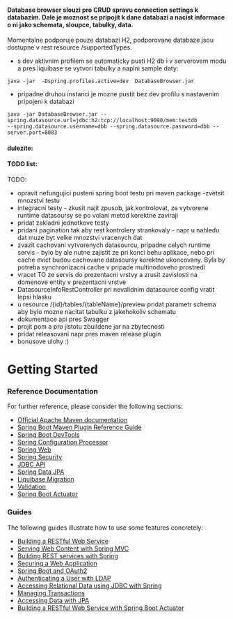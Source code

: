 
#### Database browser slouzi pro CRUD spravu connection settings k databazim. Dale je moznost se pripojit k dane databazi a nacist informace o ni jako schemata, sloupce, tabulky, data.

Momentalne podporuje pouze databazi H2, podporovane databaze jsou dostupne v rest resource /supportedTypes.


* s dev aktivnim profilem se automaticky pusti H2 db i v serverovem modu 
a pres liquibase se vytvori tabulky a naplni sample daty:

```
java -jar  -Dspring.profiles.active=dev  DatabaseBrowser.jar
```
* pripadne druhou instanci je mozne pustit bez dev profilu s nastavenim pripojeni k databazi

```
java -jar DatabaseBrowser.jar --spring.datasource.url=jdbc:h2:tcp://localhost:9090/mem:testdb 
--spring.datasource.username=dbb --spring.datasource.password=dbb --server.port=8083
```

#### dulezite:
#### TODO list:
TODO: 
- opravit nefungujici pusteni spring boot testu pri maven package
-zvetsit mnozstvi testu
- integracni testy - zkusit najit zpusob, jak kontrolovat, ze vytvorene runtime datasoursy se po volani metod 
korektne zaviraji
- pridat zakladni jednotkove testy
- pridani pagination tak aby rest kontrolery strankovaly - napr u nahledu dat muze byt velke mnozstvi vracenych dat
- zvazit cachovani vytvorenych datasourcu, pripadne celych runtime servis - bylo by ale nutne zajistit ze pri konci behu aplikace, nebo pri cache evict
budou cachovane datasoursy korektne ukoncovany. Byla by potreba synchronizacni cache v pripade
multinodoveho prostredi
- vracet TO ze servis do prezentacni vrstvy a zrusit zavislosti na domenove entity v prezentacni vrstve
- DatasourceInfoRestController pri nevalidnim datasource config vratit lepsi hlasku
- u resource /{id}/tables/{tableName}/preview pridat parametr schema aby bylo mozne nacitat tabulku z jakehokoliv schematu
- dokumentace api pres Swagger
- projit pom a pro jistotu zbuildene jar na zbytecnosti
- pridat releasovani napr pres maven release plugin
- bonusove ulohy :)







# Getting Started

### Reference Documentation
For further reference, please consider the following sections:

* [Official Apache Maven documentation](https://maven.apache.org/guides/index.html)
* [Spring Boot Maven Plugin Reference Guide](https://docs.spring.io/spring-boot/docs/2.2.5.RELEASE/maven-plugin/)
* [Spring Boot DevTools](https://docs.spring.io/spring-boot/docs/2.2.5.RELEASE/reference/htmlsingle/#using-boot-devtools)
* [Spring Configuration Processor](https://docs.spring.io/spring-boot/docs/2.2.5.RELEASE/reference/htmlsingle/#configuration-metadata-annotation-processor)
* [Spring Web](https://docs.spring.io/spring-boot/docs/2.2.5.RELEASE/reference/htmlsingle/#boot-features-developing-web-applications)
* [Spring Security](https://docs.spring.io/spring-boot/docs/2.2.5.RELEASE/reference/htmlsingle/#boot-features-security)
* [JDBC API](https://docs.spring.io/spring-boot/docs/2.2.5.RELEASE/reference/htmlsingle/#boot-features-sql)
* [Spring Data JPA](https://docs.spring.io/spring-boot/docs/2.2.5.RELEASE/reference/htmlsingle/#boot-features-jpa-and-spring-data)
* [Liquibase Migration](https://docs.spring.io/spring-boot/docs/2.2.5.RELEASE/reference/htmlsingle/#howto-execute-liquibase-database-migrations-on-startup)
* [Validation](https://docs.spring.io/spring-boot/docs/current/reference/htmlsingle/#boot-features-validation)
* [Spring Boot Actuator](https://docs.spring.io/spring-boot/docs/2.2.5.RELEASE/reference/htmlsingle/#production-ready)

### Guides
The following guides illustrate how to use some features concretely:

* [Building a RESTful Web Service](https://spring.io/guides/gs/rest-service/)
* [Serving Web Content with Spring MVC](https://spring.io/guides/gs/serving-web-content/)
* [Building REST services with Spring](https://spring.io/guides/tutorials/bookmarks/)
* [Securing a Web Application](https://spring.io/guides/gs/securing-web/)
* [Spring Boot and OAuth2](https://spring.io/guides/tutorials/spring-boot-oauth2/)
* [Authenticating a User with LDAP](https://spring.io/guides/gs/authenticating-ldap/)
* [Accessing Relational Data using JDBC with Spring](https://spring.io/guides/gs/relational-data-access/)
* [Managing Transactions](https://spring.io/guides/gs/managing-transactions/)
* [Accessing Data with JPA](https://spring.io/guides/gs/accessing-data-jpa/)
* [Building a RESTful Web Service with Spring Boot Actuator](https://spring.io/guides/gs/actuator-service/)

